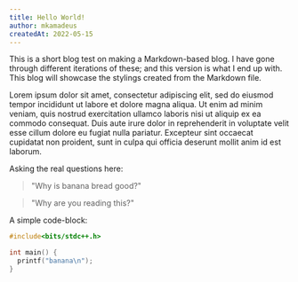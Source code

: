 ```yaml
---
title: Hello World!
author: mkamadeus
createdAt: 2022-05-15
---
```


This is a short blog test on making a Markdown-based blog.
I have gone through different iterations of these; and this version is what I end up with.
This blog will showcase the stylings created from the Markdown file.

Lorem ipsum dolor sit amet, consectetur adipiscing elit, sed do eiusmod tempor incididunt ut labore et dolore magna aliqua. Ut enim ad minim veniam, quis nostrud exercitation ullamco laboris nisi ut aliquip ex ea commodo consequat. Duis aute irure dolor in reprehenderit in voluptate velit esse cillum dolore eu fugiat nulla pariatur. Excepteur sint occaecat cupidatat non proident, sunt in culpa qui officia deserunt mollit anim id est laborum.

Asking the real questions here:

> "Why is banana bread good?"

> "Why are you reading this?"

A simple code-block:

```cpp
#include<bits/stdc++.h>

int main() {
  printf("banana\n");
}
```
